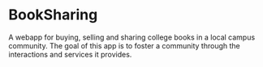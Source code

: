 # BookSharing
A webapp for buying, selling and sharing college books in a local campus community. The goal of this app is to foster a community through the interactions and services it provides.
